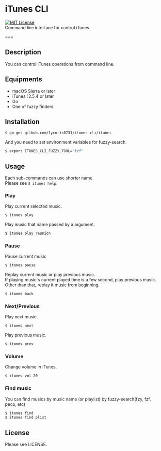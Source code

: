 # iTunes CLI
[![MIT License](http://img.shields.io/badge/license-MIT-blue.svg?style=flat)](LICENSE)  
Command line interface for control iTunes

===

## Description  
You can control iTunes operations from command line.  

## Equipments
- macOS Sierra or later
- iTunes 12.5.4 or later
- Go
- One of fuzzy finders

## Installation
``` sh
$ go get github.com/lycoris0731/itunes-cli/itunes
```

And you need to set environment variables for fuzzy-search.  
``` sh
$ export ITUNES_CLI_FUZZY_TOOL="fzf"
```

## Usage
Each sub-commands can use shorter name.  
Please see `$ itunes help`.  

### Play
Play current selected music.  
``` sh
$ itunes play
```

Play music that name passed by a argument.
``` sh
$ itunes play reunion
```

### Pause
Pause current music
``` sh
$ itunes pause
```

Replay current music or play previous music.  
If playing music's current played time is a few second, play previous music.  
Other than that, replay it music from beginning.  
``` sh
$ itunes back
```

### Next/Previous
Play next music.  
``` sh
$ itunes next
```

Play previous music.  
``` sh
$ itunes prev
```

### Volume
Change volume in iTunes.  
``` sh
$ itunes vol 20
```

### Find music
You can find musics by music name (or playlist) by fuzzy-search(fzy, fzf, peco, etc)
``` sh
$ itunes find
$ itunes find plist
```

## License
Please see LICENSE.
